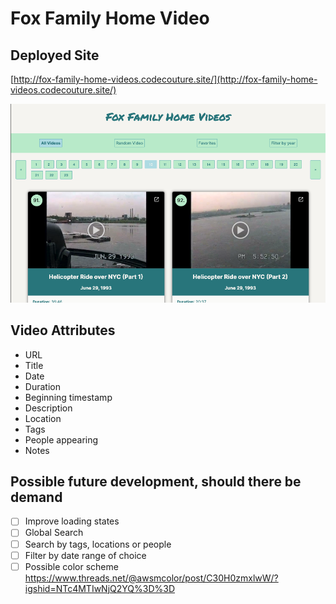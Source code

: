 # Fox Family Home Video

## Deployed Site

[http://fox-family-home-videos.codecouture.site/](http://fox-family-home-videos.codecouture.site/)

![App Screenshot](app_screenshot.png)

## Video Attributes

- URL
- Title
- Date
- Duration
- Beginning timestamp
- Description
- Location
- Tags
- People appearing
- Notes

## Possible future development, should there be demand

- [ ] Improve loading states
- [ ] Global Search
- [ ] Search by tags, locations or people
- [ ] Filter by date range of choice
- [ ] Possible color scheme https://www.threads.net/@awsmcolor/post/C30H0zmxlwW/?igshid=NTc4MTIwNjQ2YQ%3D%3D
